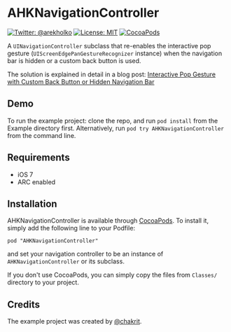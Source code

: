 # AHKNavigationController
[![Twitter: @arekholko](https://img.shields.io/badge/contact-@arekholko-red.svg?style=flat)](https://twitter.com/arekholko)
[![License: MIT](https://img.shields.io/badge/license-MIT-red.svg?style=flat)](https://github.com/fastred/AHKNavigationController/blob/master/LICENSE)
[![CocoaPods](https://img.shields.io/cocoapods/v/AHKNavigationController.svg?style=flat)](https://github.com/fastred/AHKNavigationController)


A `UINavigationController` subclass that re-enables the interactive pop gesture (`UIScreenEdgePanGestureRecognizer` instance) when the navigation bar is hidden or a custom back button is used.

The solution is explained in detail in a blog post:
[Interactive Pop Gesture with Custom Back Button or Hidden Navigation Bar][0]

## Demo

To run the example project: clone the repo, and run `pod install` from the Example directory first. Alternatively, run `pod try AHKNavigationController` from the command line.

## Requirements

 * iOS 7
 * ARC enabled

## Installation

AHKNavigationController is available through [CocoaPods](http://cocoapods.org). To install
it, simply add the following line to your Podfile:

    pod "AHKNavigationController"

and set your navigation controller to be an instance of `AHKNavigationController` or its subclass.

If you don't use CocoaPods, you can simply copy the files from `Classes/` directory to your project.

## Credits

The example project was created by [@chakrit](https://github.com/chakrit).


[0]: http://holko.pl/ios/2014/04/06/interactive-pop-gesture/

